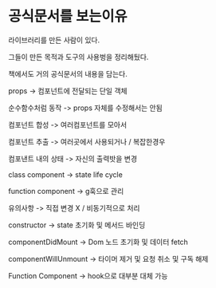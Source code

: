 # 공식문서를 보는이유

라이브러리를 만든 사람이 있다.

그들이 만든 목적과 도구의 사용벙을 정리해뒀다.

책에서도 거의 공식문서의 내용을 담는다.

props -> 컴포넌트에 전달되는 단일 객체

순수함수처럼 동작 -> props 자체를 수정해서는 안됨

컴포넌트 합성 -> 여러컴포넌트를 모아서

컴포넌트 추출 -> 여러곳에서 사용되거나 / 복잡한경우 



컴포낸트 내의 상태 -> 자신의 출력밧을 변경

class component -> state life cycle

function component -> g훅으로 관리

유의사항 -> 직접 변경 X / 비동기적으로 처리



constructor -> state 초기화 및 메서드 바인딩

componentDidMount -> Dom 노드 초기화 및 데이터 fetch

componentWillUnmount -> 타이머 제거 및 요청 취소 및 구독 해제

Function Component -> hook으로 대부분 대체 가능